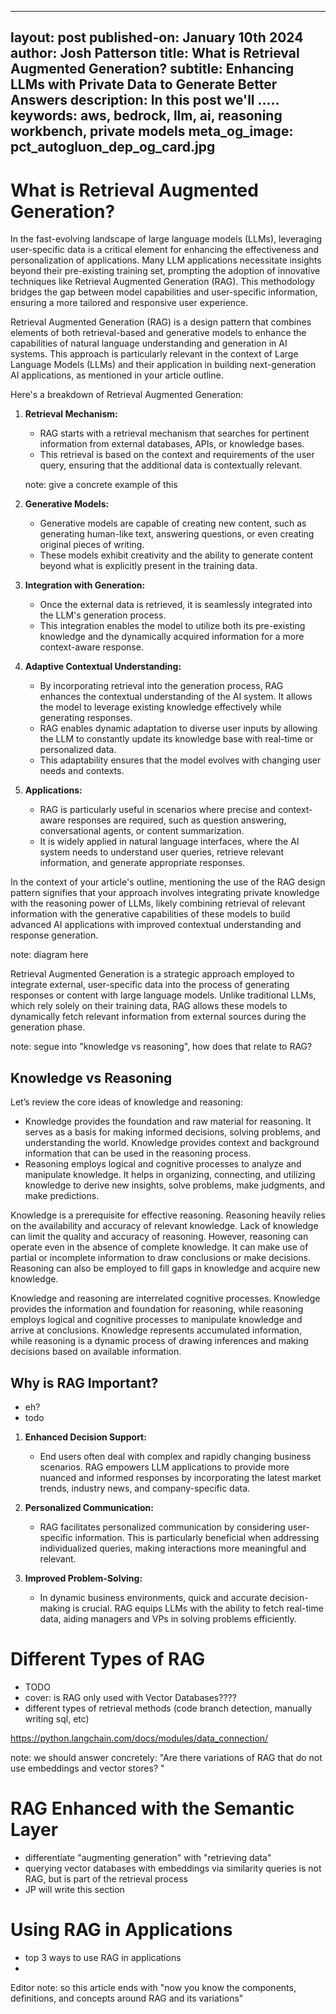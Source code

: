 
---
layout: post
published-on: January 10th 2024
author: Josh Patterson
title: What is Retrieval Augmented Generation?
subtitle: Enhancing LLMs with Private Data to Generate Better Answers
description: In this post we'll .....
keywords: aws, bedrock, llm, ai, reasoning workbench, private models
meta_og_image: pct_autogluon_dep_og_card.jpg
---

<!--

   Editing notes:

      * Purpose of article: educate on "what is RAG" and "why should I care about it"
      * Article will support the follow on article for the Cube/Quantatec Webinar on "Building Natural Language User Interfaces over Analytics Platforms" 

-->


# What is Retrieval Augmented Generation?


In the fast-evolving landscape of large language models (LLMs), leveraging user-specific data is a critical element for enhancing the effectiveness and personalization of applications. Many LLM applications necessitate insights beyond their pre-existing training set, prompting the adoption of innovative techniques like Retrieval Augmented Generation (RAG). This methodology bridges the gap between model capabilities and user-specific information, ensuring a more tailored and responsive user experience.

Retrieval Augmented Generation (RAG) is a design pattern that combines elements of both retrieval-based and generative models to enhance the capabilities of natural language understanding and generation in AI systems. This approach is particularly relevant in the context of Large Language Models (LLMs) and their application in building next-generation AI applications, as mentioned in your article outline.

Here's a breakdown of Retrieval Augmented Generation:

1. **Retrieval Mechanism:**
   - RAG starts with a retrieval mechanism that searches for pertinent information from external databases, APIs, or knowledge bases.
   - This retrieval is based on the context and requirements of the user query, ensuring that the additional data is contextually relevant.

   note: give a concrete example of this

2. **Generative Models:**
   - Generative models are capable of creating new content, such as generating human-like text, answering questions, or even creating original pieces of writing.
   - These models exhibit creativity and the ability to generate content beyond what is explicitly present in the training data.

3. **Integration with Generation:**
   - Once the external data is retrieved, it is seamlessly integrated into the LLM's generation process.
   - This integration enables the model to utilize both its pre-existing knowledge and the dynamically acquired information for a more context-aware response.

4. **Adaptive Contextual Understanding:**
   - By incorporating retrieval into the generation process, RAG enhances the contextual understanding of the AI system. It allows the model to leverage existing knowledge effectively while generating responses.
   - RAG enables dynamic adaptation to diverse user inputs by allowing the LLM to constantly update its knowledge base with real-time or personalized data.
   - This adaptability ensures that the model evolves with changing user needs and contexts.

5. **Applications:**
   - RAG is particularly useful in scenarios where precise and context-aware responses are required, such as question answering, conversational agents, or content summarization.
   - It is widely applied in natural language interfaces, where the AI system needs to understand user queries, retrieve relevant information, and generate appropriate responses.

In the context of your article's outline, mentioning the use of the RAG design pattern signifies that your approach involves integrating private knowledge with the reasoning power of LLMs, likely combining retrieval of relevant information with the generative capabilities of these models to build advanced AI applications with improved contextual understanding and response generation.

note: diagram here

Retrieval Augmented Generation is a strategic approach employed to integrate external, user-specific data into the process of generating responses or content with large language models. Unlike traditional LLMs, which rely solely on their training data, RAG allows these models to dynamically fetch relevant information from external sources during the generation phase.



note: segue into "knowledge vs reasoning", how does that relate to RAG?


## Knowledge vs Reasoning

Let’s review the core ideas of knowledge and reasoning:

* Knowledge provides the foundation and raw material for reasoning. It serves as a basis for making informed decisions, solving problems, and understanding the world. Knowledge provides context and background information that can be used in the reasoning process.
* Reasoning employs logical and cognitive processes to analyze and manipulate knowledge. It helps in organizing, connecting, and utilizing knowledge to derive new insights, solve problems, make judgments, and make predictions.

Knowledge is a prerequisite for effective reasoning. Reasoning heavily relies on the availability and accuracy of relevant knowledge. Lack of knowledge can limit the quality and accuracy of reasoning. However, reasoning can operate even in the absence of complete knowledge. It can make use of partial or incomplete information to draw conclusions or make decisions. Reasoning can also be employed to fill gaps in knowledge and acquire new knowledge.

Knowledge and reasoning are interrelated cognitive processes. Knowledge provides the information and foundation for reasoning, while reasoning employs logical and cognitive processes to manipulate knowledge and arrive at conclusions. Knowledge represents accumulated information, while reasoning is a dynamic process of drawing inferences and making decisions based on available information.

## Why is RAG Important?

* eh?
* todo



1. **Enhanced Decision Support:**
   - End users often deal with complex and rapidly changing business scenarios. RAG empowers LLM applications to provide more nuanced and informed responses by incorporating the latest market trends, industry news, and company-specific data.

2. **Personalized Communication:**
   - RAG facilitates personalized communication by considering user-specific information. This is particularly beneficial when addressing individualized queries, making interactions more meaningful and relevant.

3. **Improved Problem-Solving:**
   - In dynamic business environments, quick and accurate decision-making is crucial. RAG equips LLMs with the ability to fetch real-time data, aiding managers and VPs in solving problems efficiently.


# Different Types of RAG

* TODO
* cover: is RAG only used with Vector Databases????
* different types of retrieval methods (code branch detection, manually writing sql, etc)

https://python.langchain.com/docs/modules/data_connection/

note: we should answer concretely: "Are there variations of RAG that do not use embeddings and vector stores? "

# RAG Enhanced with the Semantic Layer

* differentiate "augmenting generation" with "retrieving data"
* querying vector databases with embeddings via similarity queries is not RAG, but is part of the retrieval process
* JP will write this section


# Using RAG in Applications

* top 3 ways to use RAG in applications
* 

Editor note: so this article ends with "now you know the components, definitions, and concepts around RAG and its variations"

